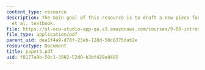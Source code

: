 ```yaml
---
content_type: resource
description: The main goal of this resource is to draft a new piece for the Gleitman
  et al. textbook.
file: https://ol-ocw-studio-app-qa.s3.amazonaws.com/courses/9-00-introduction-to-psychology-fall-2004/f8177a9b50c1389252d0b3bf429e8485_paper3.pdf
file_type: application/pdf
parent_uid: dea1f4a9-d78f-23eb-128d-58c8375dab2e
resourcetype: Document
title: paper3.pdf
uid: f8177a9b-50c1-3892-52d0-b3bf429e8485
---
```

